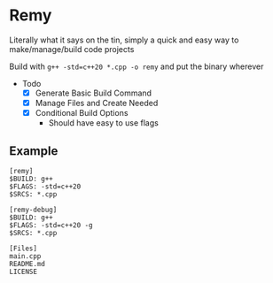 # Remy

Literally what it says on the tin, simply a quick and easy way to make/manage/build code projects

Build with `g++ -std=c++20 *.cpp -o remy` and put the binary wherever

- Todo
    - [x] Generate Basic Build Command
    - [x] Manage Files and Create Needed
    - [x] Conditional Build Options
        - Should have easy to use flags

## Example

```
[remy]
$BUILD: g++
$FLAGS: -std=c++20
$SRCS: *.cpp

[remy-debug]
$BUILD: g++
$FLAGS: -std=c++20 -g
$SRCS: *.cpp

[Files]
main.cpp
README.md
LICENSE
```
